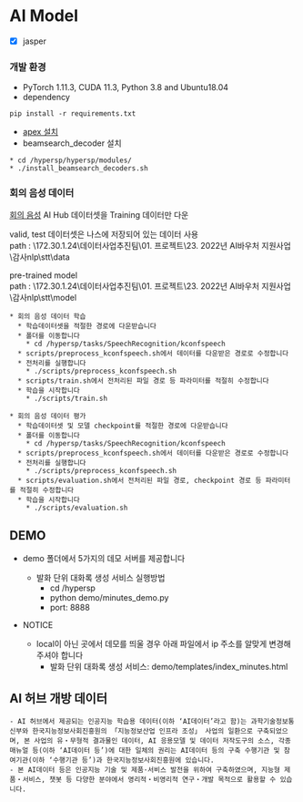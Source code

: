 # AI Model
- [x] jasper

### 개발 환경
- PyTorch 1.11.3, CUDA 11.3, Python 3.8 and Ubuntu18.04
- dependency
```
pip install -r requirements.txt
```
- [apex 설치](https://github.com/NVIDIA/apex)
- beamsearch_decoder 설치
```
* cd /hypersp/hypersp/modules/ 
* ./install_beamsearch_decoders.sh
```

### 회의 음성 데이터
[회의 음성](https://aihub.or.kr/aihubdata/data/view.do?currMenu=115&topMenu=100&aihubDataSe=realm&dataSetSn=132) AI Hub 데이터셋을 Training 데이터만 다운 <br>

valid, test 데이터셋은 나스에 저장되어 있는 데이터 사용 <br>
path :  \\172.30.1.24\데이터사업추진팀\01. 프로젝트\23. 2022년 AI바우처 지원사업\감사nlp\stt\data <br>

pre-trained model <br>
path : \\172.30.1.24\데이터사업추진팀\01. 프로젝트\23. 2022년 AI바우처 지원사업\감사nlp\stt\model


```
* 회의 음성 데이터 학습
  * 학습데이터셋을 적절한 경로에 다운받습니다
  * 폴더를 이동합니다
    * cd /hypersp/tasks/SpeechRecognition/kconfspeech
  * scripts/preprocess_kconfspeech.sh에서 데이터를 다운받은 경로로 수정합니다
  * 전처리를 실행합니다
    * ./scripts/preprocess_kconfspeech.sh
  * scripts/train.sh에서 전처리된 파일 경로 등 파라미터를 적절히 수정합니다
  * 학습을 시작합니다
    * ./scripts/train.sh
  
* 회의 음성 데이터 평가
  * 학습데이터셋 및 모델 checkpoint를 적절한 경로에 다운받습니다
  * 폴더를 이동합니다
    * cd /hypersp/tasks/SpeechRecognition/kconfspeech
  * scripts/preprocess_kconfspeech.sh에서 데이터를 다운받은 경로로 수정합니다
  * 전처리를 실행합니다
    * ./scripts/preprocess_kconfspeech.sh
  * scripts/evaluation.sh에서 전처리된 파일 경로, checkpoint 경로 등 파라미터를 적절히 수정합니다
  * 학습을 시작합니다
    * ./scripts/evaluation.sh
```

## DEMO
* demo 폴더에서 5가지의 데모 서버를 제공합니다
  * 발화 단위 대화록 생성 서비스 실행방법
    * cd /hypersp
    * python demo/minutes_demo.py
    * port: 8888

* NOTICE
  * local이 아닌 곳에서 데모를 띄울 경우 아래 파일에서 ip 주소를 알맞게 변경해주셔야 합니다
    * 발화 단위 대화록 생성 서비스: demo/templates/index_minutes.html

## AI 허브 개방 데이터
```
- AI 허브에서 제공되는 인공지능 학습용 데이터(이하 ‘AI데이터’라고 함)는 과학기술정보통신부와 한국지능정보사회진흥원의 「지능정보산업 인프라 조성」 사업의 일환으로 구축되었으며, 본 사업의 유‧무형적 결과물인 데이터, AI 응용모델 및 데이터 저작도구의 소스, 각종 매뉴얼 등(이하 ‘AI데이터 등’)에 대한 일체의 권리는 AI데이터 등의 구축 수행기관 및 참여기관(이하 ‘수행기관 등’)과 한국지능정보사회진흥원에 있습니다.
- 본 AI데이터 등은 인공지능 기술 및 제품·서비스 발전을 위하여 구축하였으며, 지능형 제품・서비스, 챗봇 등 다양한 분야에서 영리적・비영리적 연구・개발 목적으로 활용할 수 있습니다.
```

